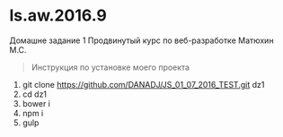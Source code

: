 # ls.aw.2016.9

Домашне задание 1
Продвинутый курс по веб-разработке
Матюхин М.С.

>Инструкция по установке моего проекта
1. git clone https://github.com/DANADJ/JS_01_07_2016_TEST.git dz1
2. cd dz1
3. bower i
4. npm i
5. gulp